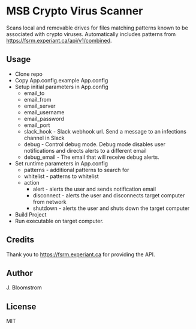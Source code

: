 # MSB Crypto Virus Scanner

Scans local and removable drives for files matching patterns known to be associated with crypto viruses.  Automatically includes patterns from https://fsrm.experiant.ca/api/v1/combined.

## Usage

 - Clone repo
 - Copy App.config.example App.config
 - Setup initial parameters in App.config
   - email_to
   - email_from
   - email_server
   - email_username
   - email_password
   - email_port
   - slack_hook - Slack webhook url. Send a message to an infections channel in Slack
   - debug - Control debug mode. Debug mode disables user notifications and directs alerts to a different email
   - debug_email - The email that will receive debug alerts.
 - Set runtime parameters in App.config
   - patterns - additional patterns to search for
   - whitelist - patterns to whitelist
   - action
     - alert - alerts the user and sends notification email
     - disconnect - alerts the user and disconnects target computer from network
     - shutdown - alerts the user and shuts down the target computer
 - Build Project
 - Run executable on target computer.
 

## Credits
 
 Thank you to https://fsrm.experiant.ca for providing the API.
 
## Author
 J. Bloomstrom
 
## License
 MIT
 
 